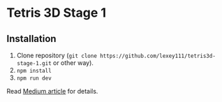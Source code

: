 # Tetris 3D Stage 1

## Installation

1. Clone repository (`git clone https://github.com/lexey111/tetris3d-stage-1.git` or other way).
2. `npm install`
3. `npm run dev`


Read [Medium article]() for details.
